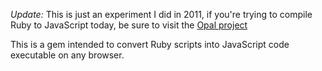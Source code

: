 *Update:* This is just an experiment I did in 2011, if you're trying to compile Ruby to JavaScript today, be sure to visit the [Opal project](http://opalrb.org)

This is a gem intended to convert Ruby scripts into JavaScript code executable on any browser.
